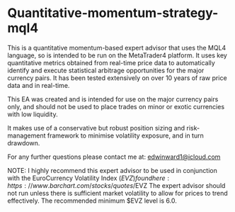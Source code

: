 # Quantitative-momentum-strategy-mql4
This is a quantitative momentum-based expert advisor that uses the MQL4 language, so is intended to be run on the MetaTrader4 platform. It uses key quantitative metrics obtained from real-time price data to automatically identify and execute statistical arbitrage opportunities for the major currency pairs. It has been tested extensively on over 10 years of raw price data and in real-time.

This EA was created and is intended for use on the major currency pairs only, and should not be used to place trades on minor or exotic currencies with low liquidity.

It makes use of a conservative but robust position sizing and risk-management framework to minimise volatility exposure, and in turn drawdown.

For any further questions please contact me at: edwinward1@icloud.com

NOTE: I highly recommend this expert advisor to be used in conjunction with the EuroCurrency Volatility Index ($EVZ) found here: https://www.barchart.com/stocks/quotes/$EVZ 
The expert advisor should not run unless there is sufficient market volatility to allow for prices to trend effectively. The recommended minimum $EVZ level is 6.0.
